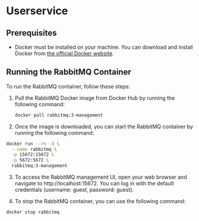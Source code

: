# Userservice

## Prerequisites

- Docker must be installed on your machine. You can download and install Docker from [the official Docker website](https://www.docker.com/get-started).

## Running the RabbitMQ Container

To run the RabbitMQ container, follow these steps:

1. Pull the RabbitMQ Docker image from Docker Hub by running the following command:

   ```bash
   docker pull rabbitmq:3-management
   ```
2. Once the image is downloaded, you can start the RabbitMQ container by running the following command:
```bash
docker run --rm -d \
  --name rabbitmq \
  -p 15672:15672 \
  -p 5672:5672 \
  rabbitmq:3-management
  ```
3. To access the RabbitMQ management UI, open your web browser and navigate to http://localhost:15672. You can log in with the default credentials (username: guest, password: guest).

4. To stop the RabbitMQ container, you can use the following command:
```bash
docker stop rabbitmq
```